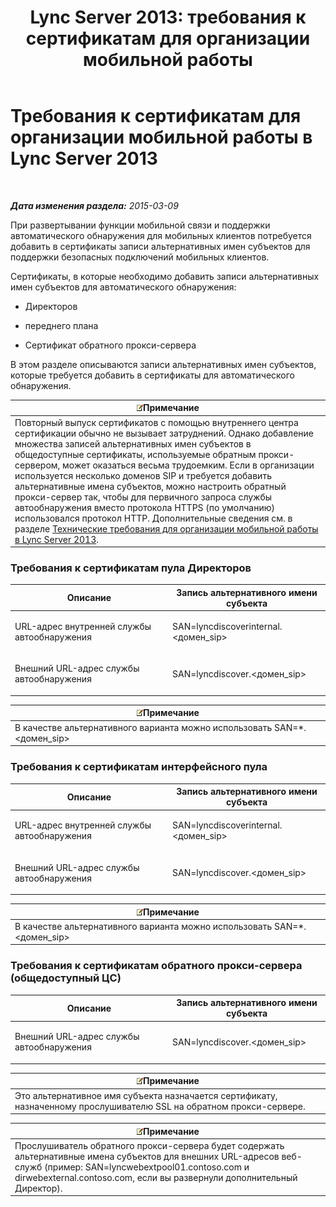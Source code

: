 ﻿---
title: 'Lync Server 2013: требования к сертификатам для организации мобильной работы'
TOCTitle: Требования к сертификатам для организации мобильной работы
ms:assetid: bb0e97af-cf60-4271-a0ab-654429d884ea
ms:mtpsurl: https://technet.microsoft.com/ru-ru/library/Hh690044(v=OCS.15)
ms:contentKeyID: 49311001
ms.date: 05/19/2016
mtps_version: v=OCS.15
ms.translationtype: HT
---

# Требования к сертификатам для организации мобильной работы в Lync Server 2013

 

_**Дата изменения раздела:** 2015-03-09_

При развертывании функции мобильной связи и поддержки автоматического обнаружения для мобильных клиентов потребуется добавить в сертификаты записи альтернативных имен субъектов для поддержки безопасных подключений мобильных клиентов.

Сертификаты, в которые необходимо добавить записи альтернативных имен субъектов для автоматического обнаружения:

  - Директоров

  - переднего плана

  - Сертификат обратного прокси-сервера

В этом разделе описываются записи альтернативных имен субъектов, которые требуется добавить в сертификаты для автоматического обнаружения.

<table>
<thead>
<tr class="header">
<th><img src="images/Gg398412.note(OCS.15).gif" title="note" alt="note" />Примечание</th>
</tr>
</thead>
<tbody>
<tr class="odd">
<td>Повторный выпуск сертификатов с помощью внутреннего центра сертификации обычно не вызывает затруднений. Однако добавление множества записей альтернативных имен субъектов в общедоступные сертификаты, используемые обратным прокси-сервером, может оказаться весьма трудоемким. Если в организации используется несколько доменов SIP и требуется добавить альтернативные имена субъектов, можно настроить обратный прокси-сервер так, чтобы для первичного запроса службы автообнаружения вместо протокола HTTPS (по умолчанию) использовался протокол HTTP. Дополнительные сведения см. в разделе <a href="lync-server-2013-technical-requirements-for-mobility.md">Технические требования для организации мобильной работы в Lync Server 2013</a>.</td>
</tr>
</tbody>
</table>


### Требования к сертификатам пула Директоров

<table>
<colgroup>
<col style="width: 50%" />
<col style="width: 50%" />
</colgroup>
<thead>
<tr class="header">
<th>Описание</th>
<th>Запись альтернативного имени субъекта</th>
</tr>
</thead>
<tbody>
<tr class="odd">
<td><p>URL-адрес внутренней службы автообнаружения</p></td>
<td><p>SAN=lyncdiscoverinternal.&lt;домен_sip&gt;</p></td>
</tr>
<tr class="even">
<td><p>Внешний URL-адрес службы автообнаружения</p></td>
<td><p>SAN=lyncdiscover.&lt;домен_sip&gt;</p></td>
</tr>
</tbody>
</table>


<table>
<thead>
<tr class="header">
<th><img src="images/Gg398412.note(OCS.15).gif" title="note" alt="note" />Примечание</th>
</tr>
</thead>
<tbody>
<tr class="odd">
<td>В качестве альтернативного варианта можно использовать SAN=*.&lt;домен_sip&gt;</td>
</tr>
</tbody>
</table>


### Требования к сертификатам интерфейсного пула

<table>
<colgroup>
<col style="width: 50%" />
<col style="width: 50%" />
</colgroup>
<thead>
<tr class="header">
<th>Описание</th>
<th>Запись альтернативного имени субъекта</th>
</tr>
</thead>
<tbody>
<tr class="odd">
<td><p>URL-адрес внутренней службы автообнаружения</p></td>
<td><p>SAN=lyncdiscoverinternal.&lt;домен_sip&gt;</p></td>
</tr>
<tr class="even">
<td><p>Внешний URL-адрес службы автообнаружения</p></td>
<td><p>SAN=lyncdiscover.&lt;домен_sip&gt;</p></td>
</tr>
</tbody>
</table>


<table>
<thead>
<tr class="header">
<th><img src="images/Gg398412.note(OCS.15).gif" title="note" alt="note" />Примечание</th>
</tr>
</thead>
<tbody>
<tr class="odd">
<td>В качестве альтернативного варианта можно использовать SAN=*.&lt;домен_sip&gt;</td>
</tr>
</tbody>
</table>


### Требования к сертификатам обратного прокси-сервера (общедоступный ЦС)

<table>
<colgroup>
<col style="width: 50%" />
<col style="width: 50%" />
</colgroup>
<thead>
<tr class="header">
<th>Описание</th>
<th>Запись альтернативного имени субъекта</th>
</tr>
</thead>
<tbody>
<tr class="odd">
<td><p>Внешний URL-адрес службы автообнаружения</p></td>
<td><p>SAN=lyncdiscover.&lt;домен_sip&gt;</p></td>
</tr>
</tbody>
</table>


<table>
<thead>
<tr class="header">
<th><img src="images/Gg398412.note(OCS.15).gif" title="note" alt="note" />Примечание</th>
</tr>
</thead>
<tbody>
<tr class="odd">
<td>Это альтернативное имя субъекта назначается сертификату, назначенному прослушивателю SSL на обратном прокси-сервере.</td>
</tr>
</tbody>
</table>


<table>
<thead>
<tr class="header">
<th><img src="images/Gg398412.note(OCS.15).gif" title="note" alt="note" />Примечание</th>
</tr>
</thead>
<tbody>
<tr class="odd">
<td>Прослушиватель обратного прокси-сервера будет содержать альтернативные имена субъектов для внешних URL-адресов веб-служб (пример: SAN=lyncwebextpool01.contoso.com и dirwebexternal.contoso.com, если вы развернули дополнительный Директор).</td>
</tr>
</tbody>
</table>

